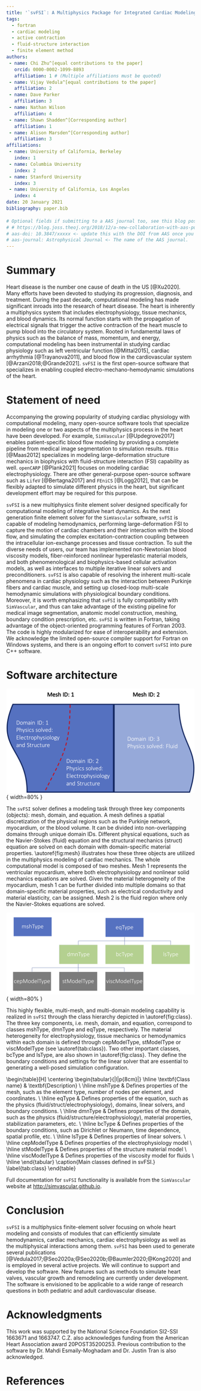 ```yaml
---
title: '`svFSI`: A Multiphysics Package for Integrated Cardiac Modeling'
tags:
  - fortran
  - cardiac modeling
  - active contraction
  - fluid-structure interaction
  - finite element method
authors:
 - name: Chi Zhu^[equal contributions to the paper]
   orcid: 0000-0002-1099-8893
   affiliation: 1 # (Multiple affiliations must be quoted)
 - name: Vijay Vedula^[equal contributions to the paper]
   affiliation: 2
 - name: Dave Parker
   affiliation: 3
 - name: Nathan Wilson
   affiliation: 4
 - name: Shawn Shadden^[Corresponding author]
   affiliation: 1
 - name: Alison Marsden^[Corresponding author]
   affiliation: 3
affiliations:
 - name: University of California, Berkeley
   index: 1
 - name: Columbia University
   index: 2
 - name: Stanford University
   index: 3
 - name: University of California, Los Angeles
   index: 4
date: 20 January 2021
bibliography: paper.bib

# Optional fields if submitting to a AAS journal too, see this blog post:
# # https://blog.joss.theoj.org/2018/12/a-new-collaboration-with-aas-publishing
# aas-doi: 10.3847/xxxxx <- update this with the DOI from AAS once you know it.
# aas-journal: Astrophysical Journal <- The name of the AAS journal.
---
```


# Summary

Heart disease is the number one cause of death in the US [@Xu2020]. Many efforts have been devoted to studying its progression, diagnosis, and treatment. During the past decade, computational modeling has made significant inroads into the research of heart disease. The heart is inherently a multiphysics system that includes electrophysiology, tissue mechanics, and blood dynamics. Its normal function starts with the propagation of electrical signals that trigger the active contraction of the heart muscle to pump blood into the circulatory system. Rooted in fundamental laws of physics such as the balance of mass, momentum, and energy, computational modeling has been instrumental in studying cardiac physiology such as left ventricular function [@Mittal2015], cardiac arrhythmia [@Trayanova2011], and blood flow in the cardiovascular system [@Arzani2018;@Grande2021]. `svFSI` is the first open-source software that specializes in enabling coupled electro-mechano-hemodynamic simulations of the heart.

# Statement of need

Accompanying the growing popularity of studying cardiac physiology with computational modeling, many open-source software tools that specialize in modeling one or two aspects of the multiphysics process in the heart have been developed. For example, `SimVascular` [@Updegrove2017] enables patient-specific blood flow modeling by providing a complete pipeline from medical image segmentation to simulation results. `FEBio` [@Maas2012] specializes in modeling large-deformation structure mechanics in biophysics with fluid-structure interaction (FSI) capability as well. `openCARP` [@Plank2021] focuses on modeling cardiac electrophysiology. There are other general-purpose open-source software such as `LifeV` [@Bertagna2017] and `FEniCS` [@Logg2012], that can be flexibly adapted to simulate different physics in the heart, but significant development effort may be required for this purpose.

`svFSI` is a new multiphysics finite element solver designed specifically for computational modeling of integrative heart dynamics. As the next generation finite element solver for the `SimVascular` software, `svFSI` is capable of modeling hemodynamics, performing large-deformation FSI to capture the motion of cardiac chambers and their interaction with the blood flow, and simulating the complex excitation-contraction coupling between the intracellular ion-exchange processes and tissue contraction. To suit the diverse needs of users, our team has implemented non-Newtonian blood viscosity models, fiber-reinforced nonlinear hyperelastic material models, and both phenomenological and biophysics-based cellular activation models, as well as interfaces to multiple iterative linear solvers and preconditioners. `svFSI` is also capable of resolving the inherent multi-scale phenomena in cardiac physiology such as the interaction between Purkinje fibers and cardiac muscle, and setting up closed-loop multi-scale hemodynamic simulations with physiological boundary conditions. Moreover, it is worth emphasizing that `svFSI` is fully compatibility with `SimVascular`, and thus can take advantage of the existing pipeline for medical image segmentation, anatomic model construction, meshing, boundary condition prescription, etc. `svFSI` is written in Fortran, taking advantage of the object-oriented programming features of Fortran 2003. The code is highly modularized for ease of interoperability and extension. We acknowledge the limited open-source compiler support for Fortran on Windows systems, and there is an ongoing effort to convert `svFSI` into pure C++ software.

# Software architecture

![Illustration of a multi-mesh, multi-domain simulation configuration.\label{fig:mesh}](Mesh.png){ width=80% }

The `svFSI` solver defines a modeling task through three key components (objects): mesh, domain, and equation. A mesh defines a spatial discretization of the physical regions such as the Purkinje network, myocardium, or the blood volume. It can be divided into non-overlapping domains through unique domain IDs. Different physical equations, such as the Navier-Stokes (fluid) equation and the structural mechanics (struct) equation are solved on each domain with domain-specific material properties. \autoref{fig:mesh} illustrates how these three objects are utilized in the multiphysics modeling of cardiac mechanics. The whole computational model is composed of two meshes. Mesh 1 represents the ventricular myocardium, where both electrophysiology and nonlinear solid mechanics equations are solved. Given the material heterogeneity of the myocardium, mesh 1 can be further divided into multiple domains so that domain-specific material properties, such as electrical conductivity and material elasticity, can be assigned. Mesh 2 is the fluid region where only the Navier-Stokes equations are solved.

![Class hierarchy that constitutes a simulation. Description of each class is provided in \autoref{tab:class}. \label{fig:class}](Class.png){ width=80% }

This highly flexible, multi-mesh, and multi-domain modeling capability is realized in `svFSI` through the class hierarchy depicted in \autoref{fig:class}. The three key components, i.e. mesh, domain, and equation, correspond to classes mshType, dmnType and eqType, respectively. The material heterogeneity for electrophysiology, tissue mechanics or hemodynamics within each domain is defined through cepModelType, stModelType or viscModelType (see \autoref{tab:class}). Two other important classes, bcType and lsType, are also shown in \autoref{fig:class}. They define the boundary conditions and settings for the linear solver that are essential to generating a well-posed simulation configuration.

\begin{table}[H]
  \centering
  \begin{tabular}{|l|p{8cm}|}
  \hline
   \textbf{Class name} &  \textbf{Description}  \\ \hline
   mshType       &  Defines properties of the mesh, such as the element type, number of nodes per element, and coordinates. \\ \hline
   eqType        &  Defines properties of the equation, such as the physics (fluid/struct/electrophysiology), domains, linear solvers, and boundary conditions. \\ \hline
   dmnType       &  Defines properties of the domain, such as the physics (fluid/structure/electrophysiology), material properties, stabilization parameters, etc. \\ \hline
   bcType        &  Defines properties of the boundary conditions, such as Dirichlet or Neumann, time dependence, spatial profile, etc. \\ \hline
   lsType        &  Defines properties of linear solvers. \\ \hline
   cepModelType  &  Defines properties of the electrophysiology model \\ \hline
   stModelType   &  Defines properties of the structure material model \\ \hline
   viscModelType &  Defines properties of the viscosity model for fluids \\ \hline
  \end{tabular}
  \caption{Main classes defined in svFSI.}
  \label{tab:class}
\end{table}

Full documentation for `svFSI` functionality is available from the `SimVascular` website at http://simvascular.github.io.

# Conclusion
`svFSI` is a multiphysics finite-element solver focusing on whole heart modeling and consists of modules that can efficiently simulate hemodynamics, cardiac mechanics, cardiac electrophysiology as well as the multiphysical interactions among them. `svFSI` has been used to generate several publications [@Vedula2017;@Seo2020a;@Seo2020b;@Baumler2020;@Kong2020] and is employed in several active projects. We will continue to support and develop the software. New features such as methods to simulate heart valves, vascular growth and remodeling are currently under development. The software is envisioned to be applicable to a wide range of research questions in both pediatric and adult cardiovascular disease. 

# Acknowledgments

This work was supported by the National Science Foundation SI2-SSI 1663671 and 1663747. C.Z. also acknowledges funding from the American Heart Association award 20POST35200253. Previous contribution to the software by Dr. Mahdi Esmaily-Moghadam and Dr. Justin Tran is also acknowledged.

# References